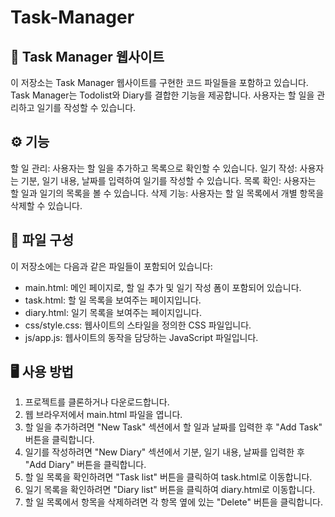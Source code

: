 # Task-Manager

## 📌 Task Manager 웹사이트
이 저장소는 Task Manager 웹사이트를 구현한 코드 파일들을 포함하고 있습니다.
Task Manager는 Todolist와 Diary를 결합한 기능을 제공합니다. 사용자는 할 일을 관리하고 일기를 작성할 수 있습니다.

## ⚙️ 기능
할 일 관리: 사용자는 할 일을 추가하고 목록으로 확인할 수 있습니다.
일기 작성: 사용자는 기분, 일기 내용, 날짜를 입력하여 일기를 작성할 수 있습니다.
목록 확인: 사용자는 할 일과 일기의 목록을 볼 수 있습니다.
삭제 기능: 사용자는 할 일 목록에서 개별 항목을 삭제할 수 있습니다.

## 📂 파일 구성

이 저장소에는 다음과 같은 파일들이 포함되어 있습니다:
- main.html: 메인 페이지로, 할 일 추가 및 일기 작성 폼이 포함되어 있습니다.
- task.html: 할 일 목록을 보여주는 페이지입니다.
- diary.html: 일기 목록을 보여주는 페이지입니다.
- css/style.css: 웹사이트의 스타일을 정의한 CSS 파일입니다.
- js/app.js: 웹사이트의 동작을 담당하는 JavaScript 파일입니다.

## 🖥️ 사용 방법

1. 프로젝트를 클론하거나 다운로드합니다.
2. 웹 브라우저에서 main.html 파일을 엽니다.
3. 할 일을 추가하려면 "New Task" 섹션에서 할 일과 날짜를 입력한 후 "Add Task" 버튼을 클릭합니다.
4. 일기를 작성하려면 "New Diary" 섹션에서 기분, 일기 내용, 날짜를 입력한 후 "Add Diary" 버튼을 클릭합니다.
5. 할 일 목록을 확인하려면 "Task list" 버튼을 클릭하여 task.html로 이동합니다.
6. 일기 목록을 확인하려면 "Diary list" 버튼을 클릭하여 diary.html로 이동합니다.
7. 할 일 목록에서 항목을 삭제하려면 각 항목 옆에 있는 "Delete" 버튼을 클릭합니다.
